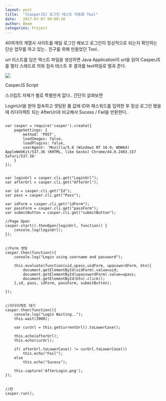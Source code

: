 ```yaml
---
layout: post
title:  "[CasperJS] 로그인 테스트 자동화 Tool"
date:   2017-07-07 09:00:10
author: Beom
categories: Project
---
```


40여개의 계열사 사이트를 매일 로그인 해보고 로그인이 정상적으로 되는지 확인하는 단순 업무를 하고 있는.. 친구를 위해 만들었던 Tool..

url 리스트를 담은 텍스트 파일을 생성하면 Java Application이 url을 읽어 CasperJS를 멀티 스레드로 띄워 접속 테스트 후 결과를 text파일로 떨궈 준다.

![](https://raw.githubusercontent.com/ntmaster84/ntmaster84.github.io/master/_posts/resource/urlTester.png)


CasperJS Script

스크립트 자체가 별로 특별한게 없다.. 간단히 살펴보면

 LoginUrl을 받아 접속하고 셋팅된 폼 값에 ID와 패스워드를 입력한 후 정상 로그인 됐을 때 리다이렉트 되는
 AfterUrl과 비교해서 Sucess / Fail을 반환한다..
 

```

var casper = require('casper').create({
    pageSettings: {
    	method: 'POST',
    	loadImages: false,
        loadPlugins: false,
        userAgent: 'Mozilla/5.0 (Windows NT 10.0; WOW64) AppleWebKit/537.36 (KHTML, like Gecko) Chrome/44.0.2403.157 Safari/537.36'
    }	
});


var loginUrl = casper.cli.get("LoginUrl");
var afterUrl = casper.cli.get("AfterUrl");

var id = casper.cli.get("Id");
var pass = casper.cli.get("Pass");

var idForm = casper.cli.get("idForm");
var passForm = casper.cli.get("passForm");
var submitButton = casper.cli.get("submitButton");

//Page Open
casper.start().thenOpen(loginUrl, function() {
    console.log(loginUrl);
});


//Form 셋팅
casper.then(function(){
    console.log("Login using username and password");
    
    this.evaluate(function(uid,upass,uidForm, upasswordForm, btn){    	
    	document.getElementById(uidForm).value=uid;
		document.getElementById(upasswordForm).value=upass;
		document.getElementById(btn).click();
    },id, pass, idForm, passForm, submitButton);

});


//리다이렉트 대기
casper.then(function(){
    console.log("Login Waiting..");
	this.wait(3000);
	
	var curUrl = this.getCurrentUrl().toLowerCase();
	
	this.echo(afterUrl);
	this.echo(curUrl);
	
	if( afterUrl.toLowerCase() != curUrl.toLowerCase())
		this.echo("Fail");
	else
		this.echo("Sucess");
	
	this.capture('AfterLogin.png');
});


//런
casper.run();
```